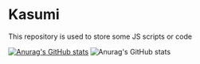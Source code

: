 # Kasumi
 This repository is used to store some JS scripts or code



 [![Anurag's GitHub stats](https://github-readme-stats.vercel.app/api?username=yueseqaz)](https://github.com/anuraghazra/github-readme-stats)
![Anurag's GitHub stats](https://github-readme-stats.vercel.app/api?username=yueseqaz&show_icons=true&theme=radical)
